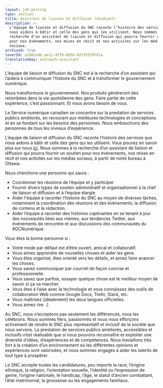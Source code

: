 ```yaml
---
layout: job-posting
type: section
title: Assistant de liaison et diffusion (étudiant)
description: >-
  L’équipe de liaison et diffusion du SNC raconte l’histoire des services que
  nous aidons à bâtir et celle des gens qui les utilisent. Nous sommes à la
  recherche d’un assistant de liaison et diffusion qui pourra fournir un soutien
  pour nos événements, nos mises en récit et nos activités sur les médias
  sociaux.
archived: true
leverId: a1862a96-ae11-4f7b-895b-82f35159761a
translationKey: outreach-assistant
---
```

L’équipe de liaison et diffusion du SNC est à la recherche d’un assistant qui l’aidera à communiquer l’histoire du SNC et à transformer le gouvernement numérique.

Nous transformons le gouvernement. Nos produits généreront des retombées dans la vie quotidienne des gens. Faire partie de cette expérience, c’est passionnant. Et nous avons besoin de vous.

Le Service numérique canadien se concentre sur la prestation de services publics améliorés, en recourant aux meilleures technologies et conceptions et en se fondant sur les besoins des personnes. Nous embauchons des personnes de tous les niveaux d’expérience.

L’équipe de liaison et diffusion du SNC raconte l’histoire des services que nous aidons à bâtir et celle des gens qui les utilisent. Vous pouvez en savoir plus sur nous [ici](https://numerique.canada.ca/). Nous sommes à la recherche d’un assistant de liaison et diffusion qui pourra fournir un soutien pour nos événements, nos mises en récit et nos activités sur les médias sociaux, à partir de notre bureau à Ottawa.

Nous cherchons une personne qui saura :

* Coordonner les réunions de l’équipe et y participer
* Fournir divers types de soutien administratif et organisationnel à la chef de liaison et diffusion et à l’équipe élargie.
* Aider l'équipe à raconter l’histoire du SNC au moyen de diverses tâches, notamment la coordination des réunions et des événements, la diffusion de contenu et la rédaction.
* Aider l’équipe à raconter des histoires captivantes en se tenant à jour des nouveautés liées aux mèmes, aux tendances Twitter, aux événements de rencontre et aux discussions des communautés du #GCNumérique.

Vous êtes la bonne personne si :

* Votre mode par défaut est d’être ouvert, amical et collaboratif.
* Vous aimez apprendre de nouvelles choses et aider les gens.
* Vous êtes organisé, êtes orienté vers les détails, et aimez faire avancer les choses.
* Vous savez communiquer par courriel de façon concise et professionnelle.
* Vous savez que parfois, essayer quelque chose est le meilleur moyen de savoir si ça va marcher.
* Vous êtes à l’aise avec la technologie et vous connaissez des outils de collaboration Web comme Google Docs, Trello, Slack, etc.
* Vous maîtrisez (idéalement) les deux langues officielles.
* Vous aimez rire. :)

Au SNC, nous n’acceptons pas seulement les différences, nous les célébrons.
Nous sommes fiers, passionnés et nous nous efforçons activement de rendre le SNC plus représentatif et inclusif de la société que nous servons. La prestation de services publics améliorés, accessibles et inclusifs n’est réalisable que si nous pouvons reconnaître et exploiter une diversité d’idées, d’expériences et de compétences. Nous travaillons très fort à la création d’un environnement où les différentes opinions et expériences sont valorisées, et nous sommes engagés à aider les talents de tout type à prospérer.

Le SNC accepte toutes les candidatures, peu importe la race, l’origine ethnique, la religion, l’orientation sexuelle, l’identité ou l’expression de genre, l’origine nationale, le handicap, l’âge, le statut d’ancien combattant, l’état matrimonial, la grossesse ou les engagements familiaux.

